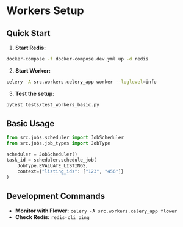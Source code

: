 # Workers Setup

## Quick Start

1. **Start Redis:**
```bash
docker-compose -f docker-compose.dev.yml up -d redis
```

2. **Start Worker:**
```bash
celery -A src.workers.celery_app worker --loglevel=info
```

3. **Test the setup:**
```bash
pytest tests/test_workers_basic.py
```

## Basic Usage

```python
from src.jobs.scheduler import JobScheduler
from src.jobs.job_types import JobType

scheduler = JobScheduler()
task_id = scheduler.schedule_job(
    JobType.EVALUATE_LISTINGS,
    context={"listing_ids": ["123", "456"]}
)
```

## Development Commands

- **Monitor with Flower:** `celery -A src.workers.celery_app flower`
- **Check Redis:** `redis-cli ping`
